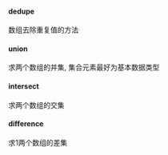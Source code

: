 #### dedupe
数组去除重复值的方法

#### union
求两个数组的并集, 集合元素最好为基本数据类型

#### intersect
求两个数组的交集

#### difference
求1两个数组的差集